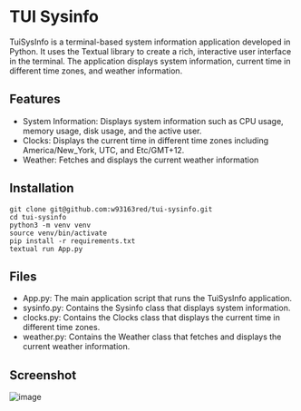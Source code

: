 # TUI Sysinfo

TuiSysInfo is a terminal-based system information application developed in Python. It uses the Textual library to create a rich, interactive user interface in the terminal. The application displays system information, current time in different time zones, and weather information.

## Features
- System Information: Displays system information such as CPU usage, memory usage, disk usage, and the active user.
- Clocks: Displays the current time in different time zones including America/New_York, UTC, and Etc/GMT+12.
- Weather: Fetches and displays the current weather information

## Installation

```
git clone git@github.com:w93163red/tui-sysinfo.git
cd tui-sysinfo
python3 -m venv venv
source venv/bin/activate
pip install -r requirements.txt
textual run App.py
```

## Files
- App.py: The main application script that runs the TuiSysInfo application.
- sysinfo.py: Contains the Sysinfo class that displays system information.
- clocks.py: Contains the Clocks class that displays the current time in different time zones.
- weather.py: Contains the Weather class that fetches and displays the current weather information.

## Screenshot

![image](https://github.com/w93163red/tui-sysinfo/assets/7308728/faa933a2-5be6-493a-927a-5a7879e97649)
